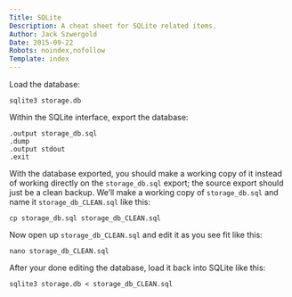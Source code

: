 ```yaml
---
Title: SQLite
Description: A cheat sheet for SQLite related items.
Author: Jack Szwergold
Date: 2015-09-22
Robots: noindex,nofollow
Template: index
---
```


Load the database:

    sqlite3 storage.db

Within the SQLite interface, export the database:

    .output storage_db.sql
    .dump
    .output stdout
    .exit

With the database exported, you should make a working copy of it instead of working directly on the `storage_db.sql` export; the source export should just be a clean backup. We’ll make a working copy of `storage_db.sql` and name it `storage_db_CLEAN.sql` like this:

    cp storage_db.sql storage_db_CLEAN.sql

Now open up `storage_db_CLEAN.sql` and edit it as you see fit like this:

    nano storage_db_CLEAN.sql

After your done editing the database, load it back into SQLite like this:

    sqlite3 storage.db < storage_db_CLEAN.sql
